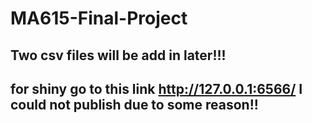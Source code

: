 # MA615-Final-Project
## Two csv files will be add in later!!!
## for shiny go to this link http://127.0.0.1:6566/ I could not publish due to some reason!!
